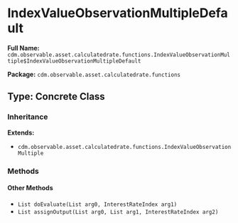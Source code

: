 # IndexValueObservationMultipleDefault

**Full Name:** `cdm.observable.asset.calculatedrate.functions.IndexValueObservationMultiple$IndexValueObservationMultipleDefault`

**Package:** `cdm.observable.asset.calculatedrate.functions`

## Type: Concrete Class

### Inheritance

**Extends:**
- `cdm.observable.asset.calculatedrate.functions.IndexValueObservationMultiple`

### Methods

#### Other Methods

- `List doEvaluate(List arg0, InterestRateIndex arg1)`
- `List assignOutput(List arg0, List arg1, InterestRateIndex arg2)`

